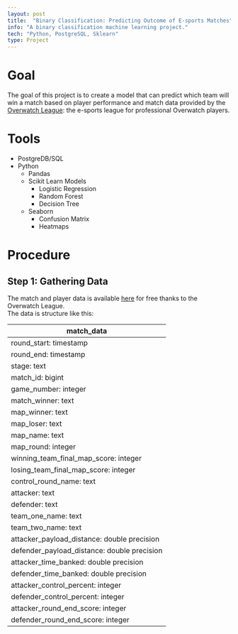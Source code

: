 ```yaml
---
layout: post
title:  "Binary Classification: Predicting Outcome of E-sports Matches"
info: "A binary classification machine learning project."
tech: "Python, PostgreSQL, Sklearn"
type: Project
---
```


# Goal
The goal of this project is to create a model that can predict which team will win a match based on player performance and match data provided by the [Overwatch League](https://overwatchleague.com/en-us/statslab): 
the e-sports league for professional Overwatch players. 

# Tools
- PostgreDB/SQL
- Python
  - Pandas
  - Scikit Learn Models
    - Logistic Regression
    - Random Forest
    - Decision Tree
  - Seaborn
    - Confusion Matrix
    - Heatmaps
 
 # Procedure
 
 ## Step 1: Gathering Data
 The match and player data is available [here](https://overwatchleague.com/en-us/statslab) for free thanks to the Overwatch League.  
 The data is structure like this:  
 
| match_data                       |                                                       
| -----------                      |                                 
| round_start: timestamp           |             
| round_end: timestamp             |              
| stage: text                      |  
| match_id: bigint                 |      
| game_number: integer             |          
| match_winner: text               |          
| map_winner: text                 |      
| map_loser: text                  |      
| map_name: text                   |      
| map_round: integer               |          
| winning_team_final_map_score: integer | 
| losing_team_final_map_score: integer  | 
| control_round_name: text         |              
| attacker: text                   |      
| defender: text                   |      
| team_one_name: text              |          
| team_two_name: text              |          
| attacker_payload_distance: double precision |                        
| defender_payload_distance: double precision |                    
| attacker_time_banked: double precision      |                   
| defender_time_banked: double precision      |                      
| attacker_control_percent: integer|                      
| defender_control_percent: integer|                      
| attacker_round_end_score: integer|                      
| defender_round_end_score: integer| 




